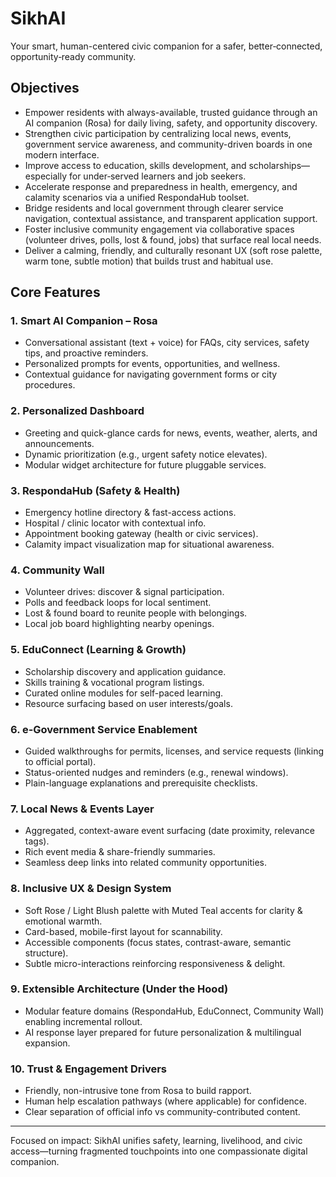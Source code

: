 # SikhAI

Your smart, human-centered civic companion for a safer, better‑connected, opportunity‑ready community.

## Objectives

- Empower residents with always-available, trusted guidance through an AI companion (Rosa) for daily living, safety, and opportunity discovery.
- Strengthen civic participation by centralizing local news, events, government service awareness, and community-driven boards in one modern interface.
- Improve access to education, skills development, and scholarships—especially for under‑served learners and job seekers.
- Accelerate response and preparedness in health, emergency, and calamity scenarios via a unified RespondaHub toolset.
- Bridge residents and local government through clearer service navigation, contextual assistance, and transparent application support.
- Foster inclusive community engagement via collaborative spaces (volunteer drives, polls, lost & found, jobs) that surface real local needs.
- Deliver a calming, friendly, and culturally resonant UX (soft rose palette, warm tone, subtle motion) that builds trust and habitual use.

## Core Features

### 1. Smart AI Companion – Rosa

- Conversational assistant (text + voice) for FAQs, city services, safety tips, and proactive reminders.
- Personalized prompts for events, opportunities, and wellness.
- Contextual guidance for navigating government forms or city procedures.

### 2. Personalized Dashboard

- Greeting and quick-glance cards for news, events, weather, alerts, and announcements.
- Dynamic prioritization (e.g., urgent safety notice elevates).
- Modular widget architecture for future pluggable services.

### 3. RespondaHub (Safety & Health)

- Emergency hotline directory & fast-access actions.
- Hospital / clinic locator with contextual info.
- Appointment booking gateway (health or civic services).
- Calamity impact visualization map for situational awareness.

### 4. Community Wall

- Volunteer drives: discover & signal participation.
- Polls and feedback loops for local sentiment.
- Lost & found board to reunite people with belongings.
- Local job board highlighting nearby openings.

### 5. EduConnect (Learning & Growth)

- Scholarship discovery and application guidance.
- Skills training & vocational program listings.
- Curated online modules for self-paced learning.
- Resource surfacing based on user interests/goals.

### 6. e‑Government Service Enablement

- Guided walkthroughs for permits, licenses, and service requests (linking to official portal).
- Status-oriented nudges and reminders (e.g., renewal windows).
- Plain-language explanations and prerequisite checklists.

### 7. Local News & Events Layer

- Aggregated, context-aware event surfacing (date proximity, relevance tags).
- Rich event media & share-friendly summaries.
- Seamless deep links into related community opportunities.

### 8. Inclusive UX & Design System

- Soft Rose / Light Blush palette with Muted Teal accents for clarity & emotional warmth.
- Card-based, mobile-first layout for scannability.
- Accessible components (focus states, contrast-aware, semantic structure).
- Subtle micro-interactions reinforcing responsiveness & delight.

### 9. Extensible Architecture (Under the Hood)

- Modular feature domains (RespondaHub, EduConnect, Community Wall) enabling incremental rollout.
- AI response layer prepared for future personalization & multilingual expansion.

### 10. Trust & Engagement Drivers

- Friendly, non-intrusive tone from Rosa to build rapport.
- Human help escalation pathways (where applicable) for confidence.
- Clear separation of official info vs community-contributed content.

---

Focused on impact: SikhAI unifies safety, learning, livelihood, and civic access—turning fragmented touchpoints into one compassionate digital companion.
